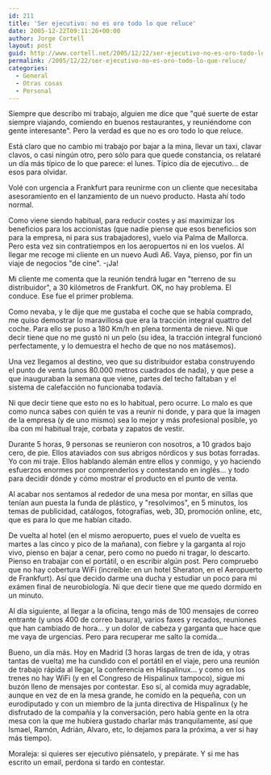 ```yaml
---
id: 211
title: 'Ser ejecutivo: no es oro todo lo que reluce'
date: 2005-12-22T09:11:26+00:00
author: Jorge Cortell
layout: post
guid: http://www.cortell.net/2005/12/22/ser-ejecutivo-no-es-oro-todo-lo-que-reluce/
permalink: /2005/12/22/ser-ejecutivo-no-es-oro-todo-lo-que-reluce/
categories:
  - General
  - Otras cosas
  - Personal
---
```

Siempre que describo mi trabajo, alguien me dice que "qué suerte de estar siempre viajando, comiendo en buenos restaurantes, y reuniéndome con gente interesante". Pero la verdad es que no es oro todo lo que reluce.

Está claro que no cambio mi trabajo por bajar a la mina, llevar un taxi, clavar clavos, o casi ningún otro, pero sólo para que quede constancia, os relataré un dí­a más tí­pico de lo que parece: el lunes. Tí­pico dí­a de ejecutivo... de esos para olvidar.
  
Volé con urgencia a Frankfurt para reunirme con un cliente que necesitaba asesoramiento en el lanzamiento de un nuevo producto. Hasta ahí­ todo normal.

Como viene siendo habitual, para reducir costes y así­ maximizar los beneficios para los accionistas (que nadie piense que esos beneficios son para la empresa, ni para sus trabajadores), vuelo via Palma de Mallorca. Pero esta vez sin contratiempos en los aeropuertos ni en los vuelos. Al llegar me recoge mi cliente en un nuevo Audi A6. Vaya, pienso, por fin un viaje de negocios "de cine". -¡Ja!
  
Mi cliente me comenta que la reunión tendrá lugar en "terreno de su distribuidor", a 30 kilómetros de Frankfurt. OK, no hay problema. El conduce. Ese fue el primer problema.

Como nevaba, y le dije que me gustaba el coche que se habí­a comprado, me quiso demostrar lo maravillosa que era la tracción integral quattro del coche. Para ello se puso a 180 Km/h en plena tormenta de nieve. Ni que decir tiene que no me gustó ni un pelo (su idea, la tracción integral funcionó perfectamente, y lo demuestra el hecho de que no nos matásemos).

Una vez llegamos al destino, veo que su distribuidor estaba construyendo el punto de venta (unos 80.000 metros cuadrados de nada), y que pese a que inauguraban la semana que viene, partes del techo faltaban y el sistema de calefacción no funcionaba todaví­a.

Ni que decir tiene que esto no es lo habitual, pero ocurre. Lo malo es que como nunca sabes con quién te vas a reunir ni donde, y para que la imagen de la empresa (y de uno mismo) sea lo mejor y más profesional posible, yo iba con mi habitual traje, corbata y zapatos de vestir.

Durante 5 horas, 9 personas se reunieron con nosotros, a 10 grados bajo cero, de pie. Ellos ataviados con sus abrigos nórdicos y sus botas forradas. Yo con mi traje. Ellos hablando alemán entre ellos y conmigo, y yo haciendo esfuerzos enormes por comprenderlos y contestando en inglés... y todo para decidir dónde y cómo mostrar el producto en el punto de venta.

Al acabar nos sentamos al rededor de una mesa por montar, en sillas que tení­an aun puesta la funda de plástico, y "resolvimos", en 5 minutos, los temas de publicidad, catálogos, fotografí­as, web, 3D, promoción online, etc, que es para lo que me habí­an citado.
  
De vuelta al hotel (en el mismo aeropuerto, pues el vuelo de vuelta es martes a las cinco y pico de la mañana), con fiebre y la garganta al rojo vivo, pienso en bajar a cenar, pero como no puedo ni tragar, lo descarto. Pienso en trabajar con el portátil, o en escribir algún post. Pero compruebo que no hay cobertura WiFi (increí­ble: en un hotel Sheraton, en el Aeropuerto de Frankfurt). Así­ que decido darme una ducha y estudiar un poco para mi exámen final de neurobiologí­a. Ni que decir tiene que me quedo dormido en un minuto.

Al dí­a siguiente, al llegar a la oficina, tengo más de 100 mensajes de correo entrante (y unos 400 de correo basura), varios faxes y recados, reuniones que han cambiado de hora... y un dolor de cabeza y garganta que hace que me vaya de urgencias. Pero para recuperar me salto la comida...

Bueno, un dí­a más. Hoy en Madrid (3 horas largas de tren de ida, y otras tantas de vuelta) me ha cundido con el portátil en el viaje, pero una reunión de trabajo rápida al llegar, la conferencia en Hispalinux... y como en los trenes no hay WiFi (y en el Congreso de Hispalinux tampoco), sigue mi buzón lleno de mensajes por contestar. Eso sí­, al comida muy agradable, aunque en vez de en la mesa grande, he comido en la pequeña, con un eurodiputado y con un miembro de la junta directiva de Hispalinux (y he disfrutado de la compañí­a y la conversación, pero habí­a gente en la otra mesa con la que me hubiera gustado charlar más tranquilamente, así­ que Ismael, Ramón, Adrián, Alvaro, etc, lo dejamos para la próxima, a ver si hay más tiempo).

Moraleja: si quieres ser ejecutivo piénsatelo, y prepárate. Y si me has escrito un email, perdona si tardo en contestar.